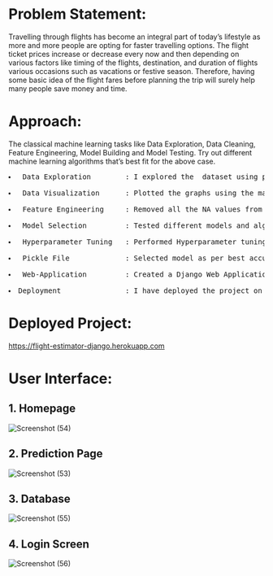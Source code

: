 # Problem Statement: #

Travelling through flights has become an integral part of today’s lifestyle as more and more people are opting for faster travelling options. The flight ticket prices increase or decrease every now and then depending on various factors like timing of the flights, destination, and duration of flights various occasions such as vacations or festive season. Therefore, having some basic idea of the flight fares before planning the trip will surely help many people save money and time.


# Approach: #
The classical machine learning tasks like Data Exploration, Data Cleaning,
Feature Engineering, Model Building and Model Testing. Try out different machine
learning algorithms that’s best fit for the above case.
<pre>
<li> Data Exploration        : I explored the  dataset using pandas, numpy, matplotlib and seaborn.</li>
<li> Data Visualization      : Plotted the graphs using the matlplotib and seaborn library to get the insights.</li>
<li> Feature Engineering     : Removed all the NA values from the dataset and converted the categorial data to the desired type.</li>
<li> Model Selection         : Tested different models and algrithms to check the accuracy of models. Plotted graph for the difference of (y_test - y_pred).</li>
<li> Hyperparameter Tuning   : Performed Hyperparameter tuning using RandomizedSearchCV.</li>
<li> Pickle File             : Selected model as per best accuracy and created pickle file using joblib .</li>
<li> Web-Application         : Created a Django Web Application which takes neccessary inputs and predicts the price. It also stores the data into the database which can only be accessed by superuser.</li>
<li>Deployment               : I have deployed the project on heroku.</li></pre>


# Deployed Project: #
<a href="https://flight-estimator-django.herokuapp.com/">https://flight-estimator-django.herokuapp.com</a>


# User Interface: #

## 1. Homepage ##
![Screenshot (54)](https://user-images.githubusercontent.com/68066033/131826298-3d989c29-fe0a-424e-b058-c71845609295.png)

## 2. Prediction Page ##
![Screenshot (53)](https://user-images.githubusercontent.com/68066033/131826426-22fb715e-d7f9-4817-8f07-9bc58cb45d6e.png)

## 3. Database ##
![Screenshot (55)](https://user-images.githubusercontent.com/68066033/131826467-10dcf300-a060-41bf-956f-058123146700.png)

## 4. Login Screen ##
![Screenshot (56)](https://user-images.githubusercontent.com/68066033/131826514-d1e89947-4d88-42e1-a6bb-66c5ec934a0e.png)

